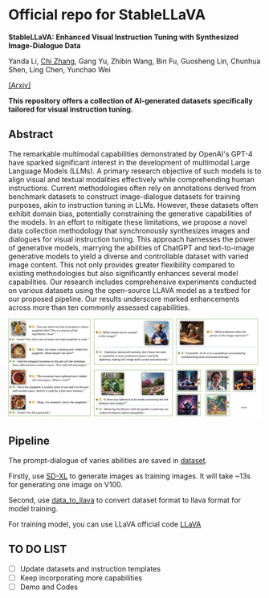 # Official repo for StableLLaVA
**StableLLaVA: Enhanced Visual Instruction Tuning with Synthesized Image-Dialogue Data**

Yanda Li, [Chi Zhang](https://icoz69.github.io/), Gang Yu, Zhibin Wang, Bin Fu, Guosheng Lin, Chunhua Shen, Ling Chen, Yunchao Wei

[[Arxiv]](https://arxiv.org/abs/2308.10253v1)

**This repository offers a collection of AI-generated datasets specifically tailored for visual instruction tuning.**

## Abstract

 The remarkable multimodal capabilities demonstrated by OpenAI's GPT-4 have sparked significant interest in the development of multimodal Large Language Models (LLMs). A primary research objective of such models is to  align visual and textual modalities effectively while comprehending human instructions.
 Current methodologies often rely on annotations derived from benchmark datasets to construct image-dialogue datasets for training purposes, akin to instruction tuning in LLMs. However,  these datasets often exhibit domain bias, potentially   constraining the generative capabilities of the models. In an effort to mitigate these limitations, we propose a novel data collection methodology that synchronously synthesizes images and dialogues for visual instruction tuning. This approach harnesses the power of generative models, marrying the abilities of ChatGPT and text-to-image generative models to yield a diverse and controllable dataset with varied image content. This not only provides greater flexibility compared to existing methodologies but also significantly enhances several model capabilities. Our research includes comprehensive experiments conducted on various  datasets using the open-source LLAVA model as a testbed for our proposed pipeline. Our results underscore marked enhancements across more than ten commonly assessed capabilities.

<img src='teaser.png'>

## Pipeline 
The prompt-dialogue of varies abilities are saved in [dataset](https://github.com/crystraldo/StableLLAVA/tree/main/dataset).

Firstly, use [SD-XL](https://github.com/crystraldo/StableLLAVA/blob/main/stable_diffusion.py) to generate images as training images. It will take ~13s for generating one image on V100.

Second, use [data_to_llava](https://github.com/crystraldo/StableLLAVA/blob/main/data_to_llava.py) to convert dataset format to llava format for model training.

For training model, you can use LLaVA official code [LLaVA](https://github.com/haotian-liu/LLaVA)


 ## TO DO LIST
- [ ] Update datasets and instruction templates
- [ ] Keep incorporating more capabilities
- [ ] Demo and Codes
